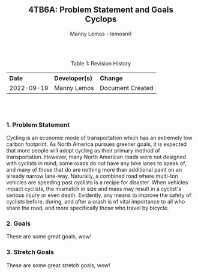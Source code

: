 <div style="text-align: center;"> 
    <H2 id="Document_Title"> 
        4TB6A: Problem Statement and Goals 
        <br>
        Cyclops 
    </H2>
    <p id="Author_Info">Manny Lemos - lemosm1</p>
    <br><br>
    <p id="Revision_History">
        Table 1: Revision History
        <table style="width: 100%; text-align: left;">
            <tr>
                <th>Date</th>
                <th>Developer(s)</th>
                <th>Change</th>
            </tr>
            <tr>
                <td>2022-09-19</th>
                <td>Manny Lemos</th>
                <td>Document Created</th>
            </tr>
        </table>
    </p>
    <br><br>
</div>

### 1. Problem Statement
Cycling is an economic mode of transportation which has an extremely low carbon footprint. As North America pursues greener goals, it is expected that more people will adopt cycling as their primary method of transportation. However, many North American roads were not designed with cyclists in mind; some roads do not have any bike lanes to speak of, and many of those that do are nothing more than additional paint on an already narrow lane-way. Naturally, a combined road where multi-ton vehicles are speeding past cyclists is a recipe for disaster. When vehicles impact cyclists, the mismatch in size and mass may result in a cyclist's serious injury or even death. Evidently, any means to improve the safety of cyclists before, during, and after a crash is of vital importance to all who share the road, and more specifically those who travel by bicycle.

### 2. Goals
These are some great goals, wow!

### 3. Stretch Goals
These are some great stretch goals, wow!